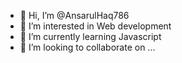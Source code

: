 - 👋 Hi, I’m @AnsarulHaq786
- 👀 I’m interested in Web development
- 🌱 I’m currently learning Javascript
- 💞️ I’m looking to collaborate on ...


<!---
AnsarulHaq786/AnsarulHaq786 is a ✨ special ✨ repository because its `README.md` (this file) appears on your GitHub profile.
You can click the Preview link to take a look at your changes.
--->
